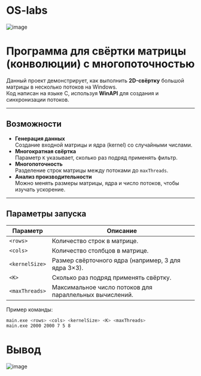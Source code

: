 # OS-labs
![image](https://github.com/user-attachments/assets/0cea9b49-d978-48b7-b2ad-d7e9ccfff5de)

# Программа для свёртки матрицы (конволюции) с многопоточностью

Данный проект демонстрирует, как выполнить **2D-свёртку** большой матрицы в несколько потоков на Windows.  
Код написан на языке C, используя **WinAPI** для создания и синхронизации потоков.

---

## Возможности

- **Генерация данных**  
  Создание входной матрицы и ядра (kernel) со случайными числами.
- **Многократная свёртка**  
  Параметр `K` указывает, сколько раз подряд применять фильтр.
- **Многопоточность**  
  Разделение строк матрицы между потоками до `maxThreads`.
- **Анализ производительности**  
  Можно менять размеры матрицы, ядра и число потоков, чтобы изучать ускорение.

---

## Параметры запуска

| Параметр       | Описание                                                    |
|----------------|------------------------------------------------------------|
| `<rows>`       | Количество строк в матрице.                                |
| `<cols>`       | Количество столбцов в матрице.                             |
| `<kernelSize>` | Размер свёрточного ядра (например, 3 для ядра 3×3).        |
| `<K>`          | Сколько раз подряд применять свёртку.                      |
| `<maxThreads>` | Максимальное число потоков для параллельных вычислений.    |

Пример команды:
```bash
main.exe <rows> <cols> <kernelSize> <K> <maxThreads>
main.exe 2000 2000 7 5 8


```
# Вывод

![image](https://github.com/user-attachments/assets/6f6da402-3707-4454-894f-f7c6c1df461b)

